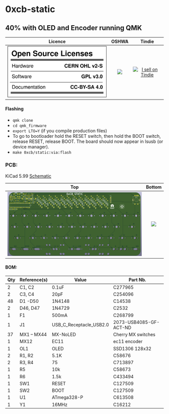 # 0xcb-static
## 40% with OLED and Encoder running QMK

Licence | OSHWA | Tindie
:-------------------------:|:-------------------------:|:-------------------------:
![](https://github.com/0xCB-dev/0xcb-static/blob/main/LICENSE.svg) | [![](https://github.com/0xCB-dev/0xcb-static/blob/main/PCB/rev3.0/OSHWA.svg)](https://certification.oshwa.org/de000113.html) | <a href="https://www.tindie.com/stores/0xcb/?ref=offsite_badges&utm_source=sellers_conorlburns&utm_medium=badges&utm_campaign=badge_large"><img src="https://d2ss6ovg47m0r5.cloudfront.net/badges/tindie-larges.png" alt="I sell on Tindie" width="200" height="104"></a>

#### Flashing

* `qmk clone`
* `cd qmk_firmware`
* `export LTO=Y` (if you compile production files)
* To go to bootloader hold the RESET switch, then hold the BOOT switch, release RESET, release BOOT.
The board should now appear in lsusb (or device manager).
* `make 0xcb/static:via:flash`

### PCB:
KiCad 5.99
[Schematic](https://github.com/0xCB-dev/0xcb-static/blob/main/PCB/rev1.0/Schematic_Static.pdf)

Top | Bottom
:-------------------------:|:-------------------------:
![](https://github.com/0xCB-dev/0xcb-static/blob/main/PCB/rev1.0/top.png)  |  ![](https://github.com/Conor-Burns/0xcb-static/blob/main/PCB/rev1.0/bottom.png)

#### BOM:
|Qty|Reference(s)|Value                  |Part Nb.              |
|---|------------|-----------------------|----------------------|
|2  |C1, C2      |0.1uF                  |C277965               |
|2  |C3, C4      |20pF                   |C254096               |
|48 |D1 -D50     |1N4148                 |C14538                |
|2  |D46, D47    |1N4729                 |C2532                 |
|1  |F1          |500mA                  |C268799               |
|1  |J1          |USB_C_Receptacle_USB2.0|2073-USB4085-GF-ACT-ND|
|37 |MX1 – MX44  |MX-NoLED               |Cherry MX switches    |
|1  |MX12        |EC11                   |ec11 encoder          |
|1  |OL1         |OLED                   |SSD1306 128x32        |
|2  |R1, R2      |5.1K                   |C58676                |
|2  |R3, R4      |75                     |C713897               |
|1  |R5          |10k                    |C58673                |
|1  |R6          |1.5k                   |C433494               |
|1  |SW1         |RESET                  |C127509               |
|1  |SW2         |BOOT                   |C127509               |
|1  |U1          |ATmega328-P            |C613508               |
|1  |Y1          |16MHz                  |C16212                |